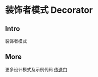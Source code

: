 # 装饰者模式 Decorator

## Intro

装饰者模式

## More

更多设计模式及示例代码 [传送门](https://github.com/WeihanLi/DesignPatterns)
